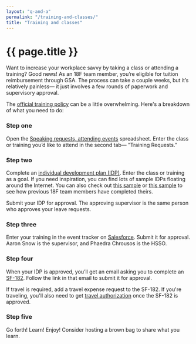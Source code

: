 ```yaml
---
layout: "q-and-a"
permalink: "/training-and-classes/"
title: "Training and classes"
---
```


# {{ page.title }}

Want to increase your workplace savvy by taking a class or attending a training? Good news! As an 18F team member, you’re eligible for tuition reimbursement through GSA. The process can take a couple weeks, but it’s relatively painless— it just involves a few rounds of paperwork and supervisory approval.

The [official training policy](https://docs.google.com/document/d/18VcWDZbXw7lNAHj_OJbRMZBacEgO2IKJZSsTqy33gOY/edit#heading=h.hmzkrq8b1z05) can be a little overwhelming. Here's a breakdown of what you need to do:


### Step one
Open the [Speaking requests, attending events](https://docs.google.com/spreadsheets/d/1Y0336rKQ4FiTFhoQynRjoVuJFzXEgaV0QcHqaNd-Eis/edit#gid=2072167708) spreadsheet. Enter the class or training you’d like to attend in the second tab— ”Training Requests.”


### Step two
Complete an [individual development plan (IDP)](https://insite.gsa.gov/portal/content/656782). Enter the class or training as a goal.  If you need inspiration, you can find lots of sample IDPs floating around the Internet. You can also check out [this sample](https://drive.google.com/a/gsa.gov/file/d/1Sid8vVFgR69gYOin5FUxbVbuC6XGEu-zIii9dO7xBN4VrWumKvl02Zs0NFKxg_bUGikkSiakn0HBFdlP/view) or [this sample](https://docs.google.com/document/d/1IDVXKHnj9lVWiloBShZ9tuU3Wwe7ErTUL0hVDncKau4/edit) to see how previous 18F team members have completed theirs. 

 Submit your IDP for approval. The approving supervisor is the same person who approves your leave requests.


### Step three
Enter your training in the event tracker on [Salesforce](https://insite.gsa.gov/portal/content/646482). Submit it for approval. Aaron Snow is the supervisor, and Phaedra Chrousos is the HSSO.


### Step four
When your IDP is approved, you’ll get an email asking you to complete an [SF-182](https://drive.google.com/a/gsa.gov/file/d/0B9DenuU408s4ZDRHVWNMSEI2WlE/view). Follow the link in that email to submit it for approval.

If travel is required, add a travel expense request to the SF-182. If you're traveling, you'll also need to get [travel authorization](../travel/) once the SF-182 is approved.


### Step five
Go forth! Learn! Enjoy! Consider hosting a brown bag to share what you learn.
